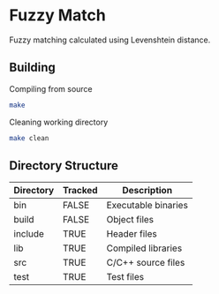 # Fuzzy Match

Fuzzy matching calculated using Levenshtein distance.

## Building

Compiling from source

```bash
make
```

Cleaning working directory

```bash
make clean
```

## Directory Structure

| Directory | Tracked | Description         |
| --------- | ------- | ------------------- |
| bin       | FALSE   | Executable binaries |
| build     | FALSE   | Object files        |
| include   | TRUE    | Header files        |
| lib       | TRUE    | Compiled libraries  |
| src       | TRUE    | C/C++ source files  |
| test      | TRUE    | Test files          |

